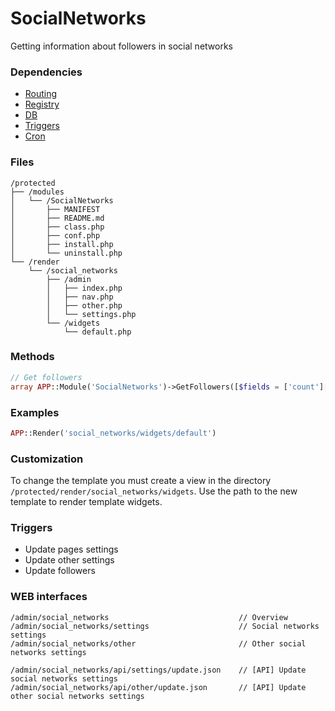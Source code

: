 # SocialNetworks
Getting information about followers in social networks

### Dependencies
- [Routing](https://github.com/evildevel/php-shell/tree/master/protected/modules/Routing)
- [Registry](https://github.com/evildevel/php-shell/tree/master/protected/modules/Registry)
- [DB](https://github.com/evildevel/php-shell/tree/master/protected/modules/DB)
- [Triggers](https://github.com/evildevel/php-shell/tree/master/protected/modules/Triggers)
- [Cron](https://github.com/evildevel/php-shell/tree/master/protected/modules/Cron)

### Files
```
/protected
├── /modules
│   └── /SocialNetworks
│       ├── MANIFEST
│       ├── README.md
│       ├── class.php
│       ├── conf.php
│       ├── install.php
│       └── uninstall.php
└── /render
    └── /social_networks
        ├── /admin
        │   ├── index.php
        │   ├── nav.php
        │   ├── other.php
        │   └── settings.php
        └── /widgets
            └── default.php
```

### Methods
```php
// Get followers 
array APP::Module('SocialNetworks')->GetFollowers([$fields = ['count'][, $last = true]])
```

### Examples
```php
APP::Render('social_networks/widgets/default')
```

### Customization
To change the template you must create a view in the directory 
`/protected/render/social_networks/widgets`. Use the path to the new template to 
render template widgets.

### Triggers
- Update pages settings
- Update other settings
- Update followers

### WEB interfaces
```
/admin/social_networks                             // Overview
/admin/social_networks/settings                    // Social networks settings
/admin/social_networks/other                       // Other social networks settings

/admin/social_networks/api/settings/update.json    // [API] Update social networks settings
/admin/social_networks/api/other/update.json       // [API] Update other social networks settings
```